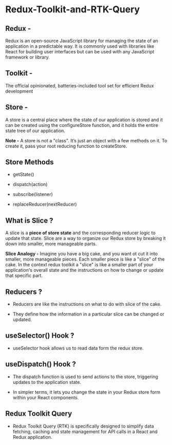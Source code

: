 # Redux-Toolkit-and-RTK-Query 

## Redux -
Redux is an open-source JavaScript library for managing the state of an application in a predictable way. It is commonly used with libraries like React for building user interfaces but can be used with any JavaScript framework or library.

## Toolkit -
The official opinionated, batteries-included tool set for efficient Redux development

## Store -
A store is a central place where the state of our application is stored and it can be created using the configureStore function, and it holds the entire state tree of our application.

**Note -** A store is not a "class". It’s just an object with a few methods on it. To create it, pass your root reducing function to createStore.

## Store Methods

- getState()

- dispatch(action)

- subscribe(listener)

- replaceReducer(nextReducer)

## What is Slice ?
A slice is a **piece of store state** and the corresponding reducer logic to update that state. Slice are a way to organize our Redux store by breaking it down into smaller, more manageable parts.

**Slice Analogy -** Imagine you have a big cake, and you want ot cut it into smaller, more manageable pieces. Each smaller piece is like a "slice" of the cake. In the context redux toolkit a "slice" is like a smaller part of your application's overall state and the instructions on how to change or update that specific part.

## Reducers ?
- Reducers are like the instructions on what to do with slice of the cake.

- They define how the information in a particular slice can be changed or updated.

## useSelector() Hook ?
- useSelector hook allows us to read data form the redux store.

## useDispatch() Hook ?
- The dispatch function is used to send actions to the store, triggering updates to the application state.

- In simpler terms, it lets you change the state in your Redux store form within your React components.

## Redux Toolkit Query
- Redux Toolkit Query (RTK) is specifically designed to simplify data fetching, caching and state management for API calls in a React and Redux application.
